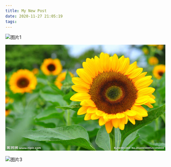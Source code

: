 ```yaml
---
title: My New Post
date: 2020-11-27 21:05:19
tags:
---
```


![图片1](https://ss1.bdstatic.com/70cFvXSh_Q1YnxGkpoWK1HF6hhy/it/u=3191261977,275614236&fm=26&gp=0.jpg)

![图片2](/images/向日葵.jpg)

![图片3](C:\Users\DELL\Pictures\dog.jpg)